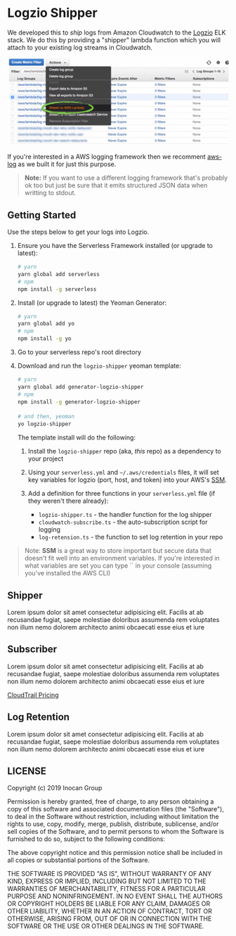 # Logzio Shipper

We developed this to _ship_ logs from Amazon Cloudwatch to the [Logzio](https://logz.io/)
ELK stack. We do this by providing a "shipper" lambda function which you will attach to
your existing log streams in Cloudwatch.

![stream to AWS image](docs/images/stream-to-aws.png)

If you're interested in a AWS logging framework then we recomment
[aws-log](https://github.com/inocan-group/aws-log) as we built it for just this purpose.

> **Note:** If you want to use a different logging framework that's probably ok too but
> just be sure that it emits structured JSON data when writting to stdout.

## Getting Started

Use the steps below to get your logs into Logzio.

1. Ensure you have the Serverless Framework installed (or upgrade to latest):

   ```sh
   # yarn
   yarn global add serverless
   # npm
   npm install -g serverless
   ```

2. Install (or upgrade to latest) the Yeoman Generator:

   ```sh
   # yarn
   yarn global add yo
   # npm
   npm install -g yo
   ```

3. Go to your serverless repo's root directory
4. Download and run the `logzio-shipper` yeoman template:

   ```sh
   # yarn
   yarn global add generator-logzio-shipper
   # npm
   npm install -g generator-logzio-shipper

   # and then, yeoman
   yo logzio-shipper
   ```

   The template install will do the following:

   1. Install the `logzio-shipper` repo (aka, _this_ repo) as a dependency to your project
   2. Using your `serverless.yml` and `~/.aws/credentials` files, it will set key
      variables for logzio (port, host, and token) into your AWS's
      [SSM](https://docs.aws.amazon.com/systems-manager/latest/userguide/systems-manager-paramstore.html).
   3. Add a definition for three functions in your `serverless.yml` file (if they weren't
      there already):

      - `logzio-shipper.ts` - the handler function for the log shipper
      - `cloudwatch-subscribe.ts` - the auto-subscription script for logging
      - `log-retension.ts` - the function to set log retention in your repo

> Note: **SSM** is a great way to store important but secure data that doesn't fit well
> into an environment variables. If you're interested in what variables are set you can
> type `` in your console (assuming you've installed the AWS CLI)

## Shipper

Lorem ipsum dolor sit amet consectetur adipisicing elit. Facilis at ab recusandae fugiat,
saepe molestiae doloribus assumenda rem voluptates non illum nemo dolorem architecto animi
obcaecati esse eius et iure

## Subscriber

Lorem ipsum dolor sit amet consectetur adipisicing elit. Facilis at ab recusandae fugiat,
saepe molestiae doloribus assumenda rem voluptates non illum nemo dolorem architecto animi
obcaecati esse eius et iure

[CloudTrail Pricing](https://aws.amazon.com/cloudtrail/pricing/)

## Log Retention

Lorem ipsum dolor sit amet consectetur adipisicing elit. Facilis at ab recusandae fugiat,
saepe molestiae doloribus assumenda rem voluptates non illum nemo dolorem architecto animi
obcaecati esse eius et iure

## LICENSE

Copyright (c) 2019 Inocan Group

Permission is hereby granted, free of charge, to any person obtaining a copy of this
software and associated documentation files (the "Software"), to deal in the Software
without restriction, including without limitation the rights to use, copy, modify, merge,
publish, distribute, sublicense, and/or sell copies of the Software, and to permit persons
to whom the Software is furnished to do so, subject to the following conditions:

The above copyright notice and this permission notice shall be included in all copies or
substantial portions of the Software.

THE SOFTWARE IS PROVIDED "AS IS", WITHOUT WARRANTY OF ANY KIND, EXPRESS OR IMPLIED,
INCLUDING BUT NOT LIMITED TO THE WARRANTIES OF MERCHANTABILITY, FITNESS FOR A PARTICULAR
PURPOSE AND NONINFRINGEMENT. IN NO EVENT SHALL THE AUTHORS OR COPYRIGHT HOLDERS BE LIABLE
FOR ANY CLAIM, DAMAGES OR OTHER LIABILITY, WHETHER IN AN ACTION OF CONTRACT, TORT OR
OTHERWISE, ARISING FROM, OUT OF OR IN CONNECTION WITH THE SOFTWARE OR THE USE OR OTHER
DEALINGS IN THE SOFTWARE.
